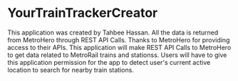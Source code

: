 # YourTrainTrackerCreator
This application was created by Tahbee Hassan. All the data is returned from MetroHero through REST API Calls. Thanks to MetroHero for providing access to their APIs. This application will make REST API Calls to MetroHero to get data related to MetroRail trains and stationss. Users will have to give this application permission for the app to detect user's current active location to search for nearby train stations.
